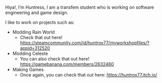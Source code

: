 Hiya!, I’m Huntress,
I am a transfem student who is working on software engineering and game design.

I like to work on projects such as:
- Modding Rain World
  - Check that out here! https://steamcommunity.com/id/huntrox77/myworkshopfiles/?appid=312520
- Modding Celeste
  - You can also check that out here! https://gamebanana.com/members/2632460
- Making Games
  - Once again, you can check that out here: https://huntrox77.itch.io/ 

<!---
Huntrox77/Huntrox77 is a ✨ special ✨ repository because its `README.md` (this file) appears on your GitHub profile.
You can click the Preview link to take a look at your changes.
--->
